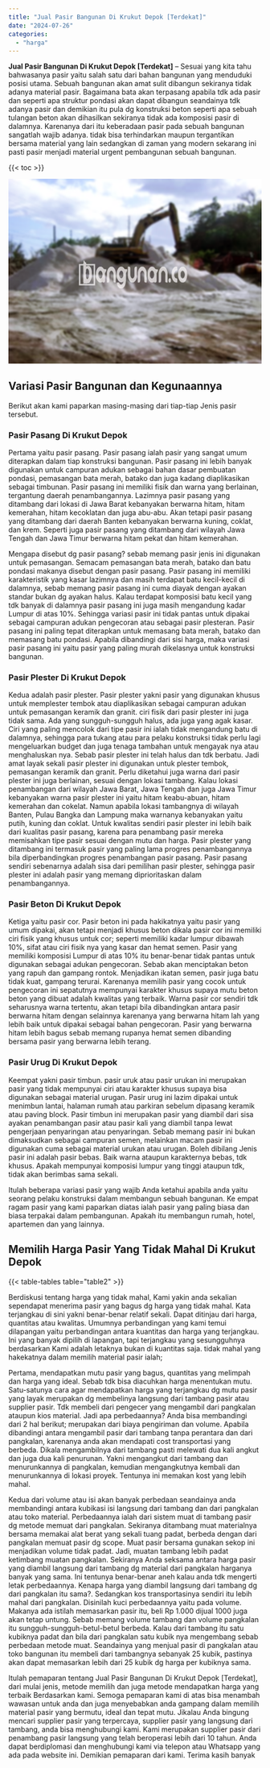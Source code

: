 ```yaml
---
title: "Jual Pasir Bangunan Di Krukut Depok [Terdekat]"
date: "2024-07-26"
categories: 
  - "harga"
---
```


**Jual Pasir Bangunan Di Krukut Depok \[Terdekat\]** – Sesuai yang kita tahu bahwasanya pasir yaitu salah satu dari bahan bangunan yang menduduki posisi utama. Sebuah bangunan akan amat sulit dibangun sekiranya tidak adanya material pasir. Bagaimana bata akan terpasang apabila tdk ada pasir dan seperti apa struktur pondasi akan dapat dibangun seandainya tdk adanya pasir dan demikian itu pula dg konstruksi beton seperti apa sebuah tulangan beton akan dihasilkan sekiranya tidak ada komposisi pasir di dalamnya. Karenanya dari itu keberadaan pasir pada sebuah bangunan sangatlah wajib adanya. tidak bisa terhindarkan maupun tergantikan bersama material yang lain sedangkan di zaman yang modern sekarang ini pasti pasir menjadi material urgent pembangunan sebuah bangunan.

{{< toc >}}

![Jual Pasir Bangunan Di Krukut Depok [Terdekat]](/images/jual-pasir-bangunan-42.png)

## Variasi Pasir Bangunan dan Kegunaannya

Berikut akan kami paparkan masing-masing dari tiap-tiap Jenis pasir tersebut.

### Pasir Pasang Di Krukut Depok

Pertama yaitu pasir pasang. Pasir pasang ialah pasir yang sangat umum diterapkan dalam tiap konstruksi bangunan. Pasir pasang ini lebih banyak digunakan untuk campuran adukan sebagai bahan dasar pembuatan pondasi, pemasangan bata merah, batako dan juga kadang diaplikasikan sebagai timbunan. Pasir pasang ini memiliki fisik dan warna yang berlainan, tergantung daerah penambangannya. Lazimnya pasir pasang yang ditambang dari lokasi di Jawa Barat kebanyakan berwarna hitam, hitam kemerahan, hitam kecoklatan dan juga abu-abu. Akan tetapi pasir pasang yang ditambang dari daerah Banten kebanyakan berwarna kuning, coklat, dan krem. Seperti juga pasir pasang yang ditambang dari wilayah Jawa Tengah dan Jawa Timur berwarna hitam pekat dan hitam kemerahan.

Mengapa disebut dg pasir pasang? sebab memang pasir jenis ini digunakan untuk pemasangan. Semacam pemasangan bata merah, batako dan batu pondasi makanya disebut dengan pasir pasang. Pasir pasang ini memiliki karakteristik yang kasar lazimnya dan masih terdapat batu kecil-kecil di dalamnya, sebab memang pasir pasang ini cuma diayak dengan ayakan standar bukan dg ayakan halus. Kalau terdapat komposisi batu kecil yang tdk banyak di dalamnya pasir pasang ini juga masih mengandung kadar Lumpur di atas 10%. Sehingga variasi pasir ini tidak pantas untuk dipakai sebagai campuran adukan pengecoran atau sebagai pasir plesteran. Pasir pasang ini paling tepat diterapkan untuk memasang bata merah, batako dan memasang batu pondasi. Apabila dibandingi dari sisi harga, maka variasi pasir pasang ini yaitu pasir yang paling murah dikelasnya untuk konstruksi bangunan.

### Pasir Plester Di Krukut Depok

Kedua adalah pasir plester. Pasir plester yakni pasir yang digunakan khusus untuk memplester tembok atau diaplikasikan sebagai campuran adukan untuk pemasangan keramik dan granit. ciri fisik dari pasir plester ini juga tidak sama. Ada yang sungguh-sungguh halus, ada juga yang agak kasar. Ciri yang paling mencolok dari tipe pasir ini ialah tidak mengandung batu di dalamnya, sehingga para tukang atau para pelaku konstruksi tidak perlu lagi mengeluarkan budget dan juga tenaga tambahan untuk mengayak nya atau menghaluskan nya. Sebab pasir plester ini telah halus dan tdk berbatu. Jadi amat layak sekali pasir plester ini digunakan untuk plester tembok, pemasangan keramik dan granit. Perlu diketahui juga warna dari pasir plester ini juga berlainan, sesuai dengan lokasi tambang. Kalau lokasi penambangan dari wilayah Jawa Barat, Jawa Tengah dan juga Jawa Timur kebanyakan warna pasir plester ini yaitu hitam keabu-abuan, hitam kemerahan dan cokelat. Namun apabila lokasi tambangnya di wilayah Banten, Pulau Bangka dan Lampung maka warnanya kebanyakan yaitu putih, kuning dan coklat. Untuk kwalitas sendiri pasir plester ini lebih baik dari kualitas pasir pasang, karena para penambang pasir mereka memisahkan tipe pasir sesuai dengan mutu dan harga. Pasir plester yang ditambang ini termasuk pasir yang paling lama progres penambangannya bila diperbandingkan progres penambangan pasir pasang. Pasir pasang sendiri sebenarnya adalah sisa dari pemilihan pasir plester, sehingga pasir plester ini adalah pasir yang memang diprioritaskan dalam penambangannya.

### Pasir Beton Di Krukut Depok

Ketiga yaitu pasir cor. Pasir beton ini pada hakikatnya yaitu pasir yang umum dipakai, akan tetapi menjadi khusus beton dikala pasir cor ini memiliki ciri fisik yang khusus untuk cor; seperti memiliki kadar lumpur dibawah 10%, sifat atau ciri fisik nya yang kasar dan hemat semen. Pasir yang memiliki komposisi Lumpur di atas 10% itu benar-benar tidak pantas untuk digunakan sebagai adukan pengecoran. Sebab akan menciptakan beton yang rapuh dan gampang rontok. Menjadikan ikatan semen, pasir juga batu tidak kuat, gampang terurai. Karenanya memilih pasir yang cocok untuk pengecoran ini sepatutnya mempunyai karakter khusus supaya mutu beton beton yang dibuat adalah kwalitas yang terbaik. Warna pasir cor sendiri tdk seharusnya warna tertentu, akan tetapi bila dibandingkan antara pasir berwarna hitam dengan selainnya karenanya yang berwarna hitam lah yang lebih baik untuk dipakai sebagai bahan pengecoran. Pasir yang berwarna hitam lebih bagus sebab memang rupanya hemat semen dibanding bersama pasir yang berwarna lebih terang.

### Pasir Urug Di Krukut Depok

Keempat yakni pasir timbun. pasir uruk atau pasir urukan ini merupakan pasir yang tidak mempunyai ciri atau karakter khusus supaya bisa digunakan sebagai material urugan. Pasir urug ini lazim dipakai untuk menimbun lantai, halaman rumah atau parkiran sebelum dipasang keramik atau paving block. Pasir timbun ini merupakan pasir yang diambil dari sisa ayakan penambangan pasir atau pasir kali yang diambil tanpa lewat pengerjaan penyaringan atau penyaringan. Sebab memang pasir ini bukan dimaksudkan sebagai campuran semen, melainkan macam pasir ini digunakan cuma sebagai material urukan atau urugan. Boleh dibilang Jenis pasir ini adalah pasir bebas. Baik warna ataupun karakternya bebas, tdk khusus. Apakah mempunyai komposisi lumpur yang tinggi ataupun tdk, tidak akan berimbas sama sekali.

Itulah beberapa variasi pasir yang wajib Anda ketahui apabila anda yaitu seorang pelaku konstruksi dalam membangun sebuah bangunan. Ke empat ragam pasir yang kami paparkan diatas ialah pasir yang paling biasa dan biasa terpakai dalam pembangunan. Apakah itu membangun rumah, hotel, apartemen dan yang lainnya.

## Memilih Harga Pasir Yang Tidak Mahal Di Krukut Depok

{{< table-tables table="table2" >}}

Berdiskusi tentang harga yang tidak mahal, Kami yakin anda sekalian sependapat menerima pasir yang bagus dg harga yang tidak mahal. Kata terjangkau di sini yakni benar-benar relatif sekali. Dapat ditinjau dari harga, quantitas atau kwalitas. Umumnya perbandingan yang kami temui dilapangan yaitu perbandingan antara kuantitas dan harga yang terjangkau. Ini yang banyak dipilih di lapangan, tapi terjangkau yang sesungguhnya berdasarkan Kami adalah letaknya bukan di kuantitas saja. tidak mahal yang hakekatnya dalam memilih material pasir ialah;

Pertama, mendapatkan mutu pasir yang bagus, quantitas yang melimpah dan harga yang ideal. Sebab tdk bisa diacuhkan harga menentukan mutu. Satu-satunya cara agar mendapatkan harga yang terjangkau dg mutu pasir yang layak merupakan dg membelinya langsung dari tambang pasir atau supplier pasir. Tdk membeli dari pengecer yang mengambil dari pangkalan ataupun kios material. Jadi apa perbedaannya? Anda bisa membandingi dari 2 hal berikut; merupakan dari biaya pengiriman dan volume. Apabila dibandingi antara mengambil pasir dari tambang tanpa perantara dan dari pangkalan, karenanya anda akan mendapati cost transportasi yang berbeda. Dikala mengambilnya dari tambang pasti melewati dua kali angkut dan juga dua kali penurunan. Yakni mengangkut dari tambang dan menurunkannya di pangkalan, kemudian mengangkutnya kembali dan menurunkannya di lokasi proyek. Tentunya ini memakan kost yang lebih mahal.

Kedua dari volume atau isi akan banyak perbedaan seandainya anda membandingi antara kubikasi isi langsung dari tambang dan dari pangkalan atau toko material. Perbedaannya ialah dari sistem muat di tambang pasir dg metode memuat dari pangkalan. Sekiranya ditambang muat materialnya bersama memakai alat berat yang sekali tuang padat, berbeda dengan dari pangkalan memuat pasir dg scope. Muat pasir bersama gunakan sekop ini menjadikan volume tidak padat. Jadi, muatan tambang lebih padat ketimbang muatan pangkalan. Sekiranya Anda seksama antara harga pasir yang diambil langsung dari tambang dg material dari pangkalan harganya banyak yang sama. Ini tentunya benar-benar aneh kalau anda tdk mengerti letak perbedaannya. Kenapa harga yang diambil langsung dari tambang dg dari pangkalan itu sama?. Sedangkan kos transportasinya sendiri itu lebih mahal dari pangkalan. Disinilah kuci perbedaannya yaitu pada volume. Makanya ada istilah memasarkan pasir itu, beli Rp 1.000 dijual 1000 juga akan tetap untung. Sebab memang volume tambang dan volume pangkalan itu sungguh-sungguh-betul-betul berbeda. Kalau dari tambang itu satu kubiknya padat dan bila dari pangkalan satu kubik nya mengembang sebab perbedaan metode muat. Seandainya yang menjual pasir di pangkalan atau toko bangunan itu membeli dari tambangnya sebanyak 25 kubik, pastinya akan dapat memasarkan lebih dari 25 kubik dg harga per kubiknya sama.

Itulah pemaparan tentang Jual Pasir Bangunan Di Krukut Depok \[Terdekat\], dari mulai jenis, metode memilih dan juga metode mendapatkan harga yang terbaik Berdasarkan kami. Semoga pemaparan kami di atas bisa menambah wawasan untuk anda dan juga menyebabkan anda gampang dalam memilih material pasir yang bermutu, ideal dan tepat mutu. Jikalau Anda bingung mencari supplier pasir yang terpercaya, supplier pasir yang langsung dari tambang, anda bisa menghubungi kami. Kami merupakan supplier pasir dari penambang pasir langsung yang telah beroperasi lebih dari 10 tahun. Anda dapat berdiplomasi dan menghubungi kami via telepon atau Whatsapp yang ada pada website ini. Demikian pemaparan dari kami. Terima kasih banyak
